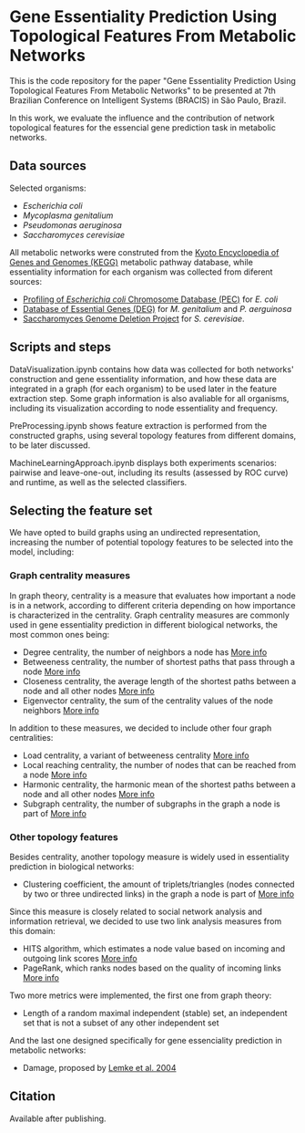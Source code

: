 # Gene Essentiality Prediction Using Topological Features From Metabolic Networks

This is the code repository for the paper "Gene Essentiality Prediction Using Topological Features From Metabolic Networks" to be presented at 7th Brazilian Conference on Intelligent Systems (BRACIS) in São Paulo, Brazil.

In this work, we evaluate the influence and the contribution of network topological features for the essencial gene prediction task in metabolic networks.

## Data sources

Selected organisms:

- *Escherichia coli*
- *Mycoplasma genitalium*
- *Pseudomonas aeruginosa*
- *Saccharomyces cerevisiae*

All metabolic networks were construted from the [Kyoto Encyclopedia of Genes and Genomes (KEGG)](https://www.genome.jp/kegg/) metabolic pathway database, while essentiality information for each organism was collected from diferent sources:
- [Profiling of *Escherichia coli* Chromosome Database (PEC)](https://shigen.nig.ac.jp/ecoli/pec/) for *E. coli* 
- [Database of Essential Genes (DEG)](http://www.essentialgene.org/) for *M. genitalium* and *P. aerguinosa*
- [Saccharomyces Genome Deletion Project](http://www-sequence.stanford.edu/group/yeast_deletion_project/deletions3.html) for *S. cerevisiae*. 

## Scripts and steps

DataVisualization.ipynb contains how data was collected for both networks' construction and gene essentiality information, and how these data are integrated in a graph (for each organism) to be used later in the feature extraction step. Some graph information is also avaliable for all organisms, including its visualization according to node essentiality and frequency.

PreProcessing.ipynb shows feature extraction is performed from the constructed graphs, using several topology features from different domains, to be later discussed.

MachineLearningApproach.ipynb displays both experiments scenarios: pairwise and leave-one-out, including its results (assessed by ROC curve) and runtime, as well as the selected classifiers.

## Selecting the feature set

We have opted to build graphs using an undirected representation, increasing the number of potential topology features to be selected into the model, including:

### Graph centrality measures

In graph theory, centrality is a measure that evaluates how important a node is in a network, according to different criteria depending on how importance is characterized in the centrality. Graph centrality measures are commonly used in gene essentiality prediction in different biological networks, the most common ones being:

- Degree centrality, the number of neighbors a node has [More info](https://networkx.github.io/documentation/stable/reference/algorithms/generated/networkx.algorithms.centrality.degree_centrality.html#networkx.algorithms.centrality.degree_centrality)
- Betweeness centrality, the number of shortest paths that pass through a node [More info](https://networkx.github.io/documentation/stable/reference/algorithms/generated/networkx.algorithms.centrality.betweenness_centrality.html#networkx.algorithms.centrality.betweenness_centrality)
- Closeness centrality, the average length of the shortest paths between a node and all other nodes [More info](https://networkx.github.io/documentation/stable/reference/algorithms/generated/networkx.algorithms.centrality.closeness_centrality.html#networkx.algorithms.centrality.closeness_centrality)
- Eigenvector centrality, the sum of the centrality values of the node neighbors [More info](https://networkx.github.io/documentation/stable/reference/algorithms/generated/networkx.algorithms.centrality.eigenvector_centrality.html#networkx.algorithms.centrality.eigenvector_centrality)

In addition to these measures, we decided to include other four graph centralities:

- Load centrality, a variant of betweeness centrality [More info](https://networkx.github.io/documentation/stable/reference/algorithms/generated/networkx.algorithms.centrality.load_centrality.html#networkx.algorithms.centrality.load_centrality)
- Local reaching centrality, the number of nodes that can be reached from a node [More info](https://networkx.github.io/documentation/stable/reference/algorithms/generated/networkx.algorithms.centrality.local_reaching_centrality.html#networkx.algorithms.centrality.local_reaching_centrality)
- Harmonic centrality, the harmonic mean of the shortest paths between a node and all other nodes [More info](https://networkx.github.io/documentation/stable/reference/algorithms/generated/networkx.algorithms.centrality.harmonic_centrality.html#networkx.algorithms.centrality.harmonic_centrality)
- Subgraph centrality, the number of subgraphs in the graph a node is part of [More info](https://networkx.github.io/documentation/stable/reference/algorithms/generated/networkx.algorithms.centrality.subgraph_centrality.html#networkx.algorithms.centrality.subgraph_centrality)

### Other topology features

Besides centrality, another topology measure is widely used in essentiality prediction in biological networks:

- Clustering coefficient, the amount of triplets/triangles (nodes connected by two or three undirected links) in the graph a node is part of [More info](https://networkx.github.io/documentation/stable/reference/algorithms/generated/networkx.algorithms.cluster.clustering.html#networkx.algorithms.cluster.clustering)

Since this measure is closely related to social network analysis and information retrieval, we decided to use two link analysis measures from this domain:

- HITS algorithm, which estimates a node value based on incoming and outgoing link scores [More info](https://networkx.github.io/documentation/stable/reference/algorithms/generated/networkx.algorithms.link_analysis.hits_alg.hits.html#networkx.algorithms.link_analysis.hits_alg.hits)
- PageRank, which ranks nodes based on the quality of incoming links [More info](https://networkx.github.io/documentation/stable/reference/algorithms/generated/networkx.algorithms.link_analysis.pagerank_alg.pagerank.html#networkx.algorithms.link_analysis.pagerank_alg.pagerank)

Two more metrics were implemented, the first one from graph theory:

- Length of a random maximal independent (stable) set, an independent set that is not a subset of any other independent set

And the last one designed specifically for gene essenciality prediction in metabolic networks:

- Damage, proposed by [Lemke et al. 2004](https://pdfs.semanticscholar.org/6530/2a07106438acb8e6d59891e3907f3915d8db.pdf)

## Citation

Available after publishing.
